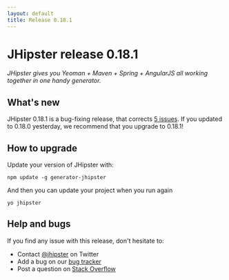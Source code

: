 ```yaml
---
layout: default
title: Release 0.18.1
---
```


JHipster release 0.18.1
==================

*JHipster gives you Yeoman + Maven + Spring + AngularJS all working together in one handy generator.*

What's new
----------

JHipster 0.18.1 is a bug-fixing release, that corrects [5 issues](https://github.com/jhipster/generator-jhipster/issues?milestone=9&page=1&state=closed). If you updated to 0.18.0 yesterday, we recommend that you upgrade to 0.18.1!

How to upgrade
------------

Update your version of JHipster with:

```
npm update -g generator-jhipster
```

And then you can update your project when you run again

```
yo jhipster
```

Help and bugs
--------------

If you find any issue with this release, don't hesitate to:

- Contact [@jhipster](https://twitter.com/jhipster) on Twitter
- Add a bug on our [bug tracker](https://github.com/jhipster/generator-jhipster/issues?state=open)
- Post a question on [Stack Overflow](http://stackoverflow.com/tags/jhipster/info)
